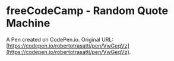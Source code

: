 # freeCodeCamp - Random Quote Machine

A Pen created on CodePen.io. Original URL: [https://codepen.io/robertotrasatti/pen/VwGeqVz](https://codepen.io/robertotrasatti/pen/VwGeqVz).

